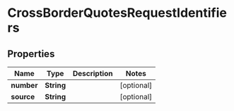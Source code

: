 

# CrossBorderQuotesRequestIdentifiers

## Properties

Name | Type | Description | Notes
------------ | ------------- | ------------- | -------------
**number** | **String** |  |  [optional]
**source** | **String** |  |  [optional]



